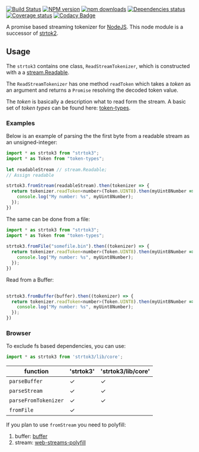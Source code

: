 [![Build Status](https://travis-ci.org/Borewit/strtok3.svg?branch=master)](https://travis-ci.org/Borewit/strtok3)
[![NPM version](https://badge.fury.io/js/strtok3.svg)](https://npmjs.org/package/strtok3)
[![npm downloads](http://img.shields.io/npm/dm/strtok3.svg)](https://npmjs.org/package/strtok3)
[![Dependencies status](https://david-dm.org/Borewit/strtok3/status.svg)](https://david-dm.org/Borewit/strtok3)
[![Coverage status](https://coveralls.io/repos/github/Borewit/strtok3/badge.svg?branch=master)](https://coveralls.io/github/Borewit/strtok3?branch=master)
[![Codacy Badge](https://api.codacy.com/project/badge/Grade/59dd6795e61949fb97066ca52e6097ef)](https://www.codacy.com/app/Borewit/strtok3?utm_source=github.com&amp;utm_medium=referral&amp;utm_content=Borewit/strtok3&amp;utm_campaign=Badge_Grade)


A promise based streaming tokenizer for [NodeJS](http://nodejs.org).
This node module is a successor of [strtok2](https://github.com/Borewit/strtok2).

## Usage

The `strtok3` contains one class, `ReadStreamTokenizer`, which is constructed with a 
a [stream.Readable](https://nodejs.org/api/stream.html#stream_class_stream_readable).

The `ReadStreamTokenizer` has one method `readToken` which takes a *token* as an argument 
and returns a `Promise` resolving the decoded token value.

The *token* is basically a description what to read form the stream. 
A basic set of *token types* can be found here: [token-types](https://github.com/Borewit/token-types).

### Examples

Below is an example of parsing the the first byte from a readable stream as an unsigned-integer:

```JavaScript
import * as strtok3 from "strtok3";
import * as Token from "token-types";
    
let readableStream // stream.Readable;
// Assign readable

strtok3.fromStream(readableStream).then(tokenizer => {
  return tokenizer.readToken<number>(Token.UINT8).then(myUint8Number => {
    console.log("My number: %s", myUint8Number);
  });
})
```

The same can be done from a file:

```JavaScript
import * as strtok3 from "strtok3";
import * as Token from "token-types";
    
strtok3.fromFile("somefile.bin").then((tokenizer) => {
  return tokenizer.readToken<number>(Token.UINT8).then(myUint8Number => {
    console.log("My number: %s", myUint8Number);
  });
})
```

Read from a Buffer:
```JavaScript
    
strtok3.fromBuffer(buffer).then((tokenizer) => {
  return tokenizer.readToken<number>(Token.UINT8).then(myUint8Number => {
    console.log("My number: %s", myUint8Number);
  });
})
```

### Browser
To exclude fs based dependencies, you can use:
```JavaScript
import * as strtok3 from 'strtok3/lib/core';
```

| function              | 'strtok3'           | 'strtok3/lib/core'  |
| ----------------------| --------------------|---------------------|
| `parseBuffer`         | ✓                   | ✓                   |
| `parseStream`         | ✓                   | ✓                   |
| `parseFromTokenizer`  | ✓                   | ✓                   |
| `fromFile`            | ✓                   |                     |

If you plan to use `fromStream` you need to polyfill: 
1. buffer: [buffer](https://www.npmjs.com/package/buffer)
2. stream: [web-streams-polyfill](https://www.npmjs.com/package/web-streams-polyfill)